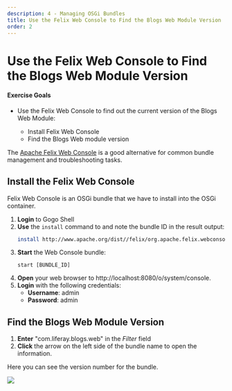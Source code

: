 ```yaml
---
description: 4 - Managing OSGi Bundles
title: Use the Felix Web Console to Find the Blogs Web Module Version
order: 2
---
```


# Use the Felix Web Console to Find the Blogs Web Module Version

<div class="ahead">
<h4>Exercise Goals</h4>
	<ul>
	<li>Use the Felix Web Console to find out the current version of the Blogs Web Module:</li>
		<ul>
			<li>Install Felix Web Console</li>
			<li>Find the Blogs Web module version</li>
		</ul>
	</ul>
</div>

<div class="note">
The <a href="http://felix.apache.org/documentation/subprojects/apache-felix-web-console.html">Apache Felix Web Console</a> is a good alternative for common bundle management and troubleshooting tasks. 
</div>

## Install the Felix Web Console

Felix Web Console is an OSGi bundle that we have to install into the OSGi container.

1. **Login** to Gogo Shell
1. **Use** the `install` command to and note the bundle ID in the result output:
	```bash
	install http://www.apache.org/dist//felix/org.apache.felix.webconsole-4.3.8.jar
	```
1. **Start** the Web Console bundle:
	```
	start [BUNDLE_ID]
	```
1. **Open** your web browser to http://localhost:8080/o/system/console.
1. **Login** with the following credentials:
	* __Username__: admin
	* __Password__: admin

## Find the Blogs Web Module Version  

1. **Enter** "com.liferay.blogs.web" in the *Filter* field
1. **Click** the arrow on the left side of the bundle name to open the information.

Here you can see the version number for the bundle.

<img src="../images/blogs-web.png" style="max-width: 100%"/>
